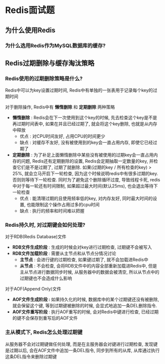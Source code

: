 # Redis面试题

## 为什么使用Redis

### 为什么选用Redis作为MySQL数据库的缓存?

## Redis过期删除与缓存淘汰策略

### Redis使用的过期删除策略是什么?

Redis中可以为key设置过期时间, Redis中有单独的一张表用于记录每个key的过期时间

对于删除操作, Redis中有 **懒惰删除** 和 **定期删除** 两种策略

- **懒惰删除** : Redis会在下一次使用到这个key的时候, 先去检查这个key是不是再过期时间表中, 如果在并且已经过期了, 就会将这个key删除, 也就是从内存中释放
  - 优点 : 对CPU时间友好, 占用CPU的时间更少
  - 缺点 : 对缓存不友好, 没有被使用到的key会一直占用内存, 即使它已经过期了
- **定期删除** : 为了补足上面懒惰删除中某些没有被使用的过期key会一直占用内存的问题, Redis还有定期删除的设置, Redis会定期抽取一定数量的key, 并检查它们是不是过期了, 过期了就删除. 如果(过期的key / 所有检查的key) > 25%, 就会立马开启下一轮检查, 因为这个时候说明redis中有很多过期的key. 否则则等待下一轮检查. 同时为了避免这个删除循环过度, 导致线程卡死, redis中对于每一轮还有时间限制, 如果超过最大时间(默认25ms), 也会退出等待下一轮检查
  - 优点 : 能清理过期的且使用频率低的key, 对内存友好, 同时最大时间的设置, 也能限制这个操作占用过多的cpu时间
  - 缺点 : 执行的频率和时间难以把握

### Redis持久时, 对过期键会如何处理?

对于RDB(Redis Database)文件

- **RDB文件生成阶段** : 生成的时候会对key进行过期检查, 过期键不会被写入
- **RDB文件加载阶段** : 需要从主节点和从节点分情况讨论
  - **主节点** : 会进行键的过期检查, 如果键过期了, 就不会加载进Redis中
  - **从节点** : 不会检查, 会将RDB文件中的内容全部重新加载进Redis中, 但是主从节点进行数据同步时候, 从服务器中的数据会被清空, 所以从节点中的过期键也不会造成什么影响

对于AOF(Append Only)文件

- **AOF文件生成阶段 :** 如果持久化的时候, 数据库中的某个过期键还没有被删除, 就会保留这个键, 等到过期键被删除的时候, 会显式地追加一条DEL删除指令.
- **AOF文件重写阶段** : 执行AOF重写的时候, 会对Redis中键进行检查, 已经过期的键不会保存到重写后的AOF文件



### 主从模式下, Redis怎么处理过期键

从服务器不会对过期键做任何处理, 而是在主服务器会对键进行过期检查, 发现键是过期以后, 会在AOF文件中追加一条DEL指令, 同步到所有的从库, 从库通过执行这条DEL指令来删除过期键